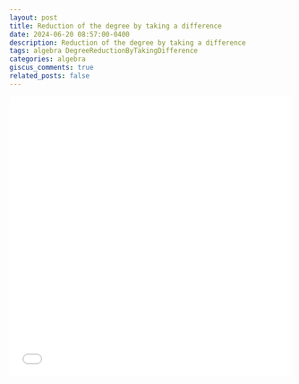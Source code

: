 ```yaml
---
layout: post
title: Reduction of the degree by taking a difference
date: 2024-06-20 08:57:00-0400
description: Reduction of the degree by taking a difference
tags: algebra DegreeReductionByTakingDifference
categories: algebra
giscus_comments: true
related_posts: false
---
```


<iframe src="{{ site.baseurl }}/assets/pdf/Algebra/DegRedThruDiff.pdf" width="100%" height="500" frameborder="no" border="0" marginwidth="0" marginheight="0"></iframe>